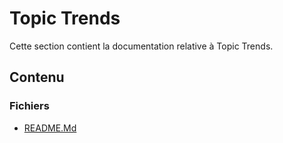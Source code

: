 # Topic Trends

Cette section contient la documentation relative à Topic Trends.

## Contenu


### Fichiers

- [README.Md](./README.md.txt)
